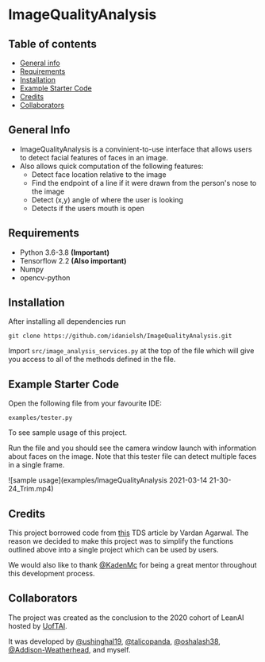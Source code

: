 

# ImageQualityAnalysis

## Table of contents
* [General info](#general-info)
* [Requirements](#Requirements)
* [Installation](#Installation)
* [Example Starter Code](#Example-Starter-Code)
* [Credits](#Credits)
* [Collaborators](#Collaborators)


## General Info 
* ImageQualityAnalysis is a convinient-to-use interface that allows users to detect facial features of faces in an image.
* Also allows quick computation of the following features:
    * Detect face location relative to the image
    * Find the endpoint of a line if it were drawn from the person's nose to the image
    * Detect (x,y) angle of where the user is looking
    * Detects if the users mouth is open
  
## Requirements
* Python 3.6-3.8 **(Important)**
* Tensorflow 2.2 **(Also important)**
* Numpy
* opencv-python

## Installation
After installing all dependencies run
```
git clone https://github.com/idanielsh/ImageQualityAnalysis.git
```

Import `src/image_analysis_services.py` at the top of the file which will give you access to all of the methods
defined in the file.

## Example Starter Code
Open the following file from your favourite IDE:
```
examples/tester.py
```
To see sample usage of this project.

Run the file and you should see the camera window launch with information about faces on the image. Note that this tester file 
can detect multiple faces in a single frame.



![sample usage](examples/ImageQualityAnalysis 2021-03-14 21-30-24_Trim.mp4) 






## Credits

This project borrowed code from [this](https://towardsdatascience.com/real-time-head-pose-estimation-in-python-e52db1bc606a)
TDS article by Vardan Agarwal. The reason we decided to make this project was to simplify the functions outlined above
into a single project which can be used by users.

We would also like to thank [@KadenMc](https://github.com/KadenMc) for being a great mentor throughout this development process. 
  

## Collaborators

The project was created as the conclusion to the 2020 cohort of LeanAI hosted by [UofTAI](https://www.uoft.ai/).

It was developed by [@ushinghal19](https://github.com/ushinghal19), [@talicopanda](https://github.com/talicopanda), [@oshalash38](https://github.com/oshalash38), [@Addison-Weatherhead](https://github.com/Addison-Weatherhead), and myself.


